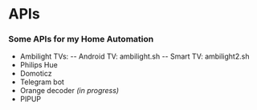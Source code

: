 # APIs
### Some APIs for my Home Automation

- Ambilight TVs:
	-- Android TV: ambilight.sh
	-- Smart TV: ambilight2.sh
- Philips Hue
- Domoticz
- Telegram bot
- Orange decoder *(in progress)*
- PIPUP
